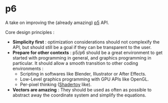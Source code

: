 # p6

A take on improving the (already amazing) [p5](https://p5js.org/) API.

Core design principles :
  - **Simplicity first** : optimization considerations should not complexify the API, but should still be a goal if they can be transparent to the user.
  - **Prepare for other contexts** : p5/p6 should be a great environment to get started with programming in general, and graphics programming in particular. It should allow a smooth transition to other coding environments :
    - Scripting in softwares like Blender, Illustrator or After Effects.
    - Low-Level graphics programming with GPU APIs like OpenGL.
    - Per-pixel thinking ([Shadertoy](https://www.shadertoy.com/) like).
  - **Vectors are amazing** : They should be used as often as possible to abstract away the coordinate system and simplify the equations.

